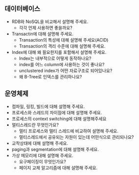 ## 데이터베이스
- RDB와 NoSQL을 비교해서 설명해 주세요.
  - 각각 언제 사용하면 좋을까요?
- Transactin에 대해 설명해 주세요.
  - Transaction의 특성에 대해 설명해 주세요(ACID) 
  - Transaction의 격리 수준에 대해 설명해 주세요.
- Index에 대해 왜 필요한지를 포함해서 설명해 주세요. 
  - Index는 내부적으로 어떻게 동작하나요?   
  - index를 어느 column에 사용하는 것이 좋나요?
  - unclustered index가 어떤 자료구조로 되어있나요?
  - 왜 B-Tree로 인덱스를 관리하나요?

## 운영체제
- 컴파일, 링킹, 빌드에 대해 설명해 주세요. 
- 프로세스와 스레드의 차이점에 대해 설명해 주세요.
- 프로세스의 context switching에 대해 설명해주세요
- 멀티스레드란 무엇인가요?
  - 멀티 프로세스와 멀티 스레드에 비교하여 설명해 주세요. 
  - 멀티스레드에서 공유되는 자원이 있는데 어떤식으로 관리되나요?   
- 교착상태에 대해 설명해 주세요.
- paging과 segmentation에 대해 설명해 주세요.
- 가상 메모리에 대해 설명해 주세요.
  - 요구페이징이 무엇인가요?
  - 페이지 교체 알고리즘에 대해 설명해 주세요.


